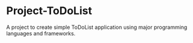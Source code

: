 # Project-ToDoList
A project to create simple ToDoList application using major programming languages and frameworks.
